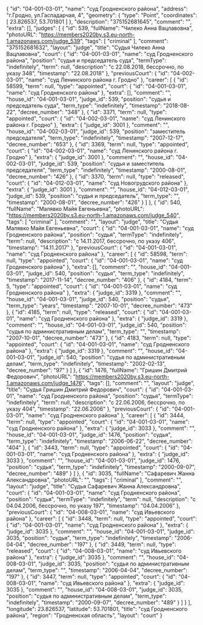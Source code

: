 {
    "id": "04-001-03-01",
    "name": "суд Гродненского района",
    "address": "г.Гродно, ул.Гаспадарчая, 4",
    "geometry": {
        "type": "Point",
        "coordinates": [
            23.826537,
            53.701801
        ]
    },
    "description": "375152681645",
    "comment": "",
    "extra": [],
    "judges": [
        {
            "id": 539,
            "fullName": "Чилеко Анна Вацлавовна",
            "photoURL": "https://members2020by.s3.eu-north-1.amazonaws.com/judge_539",
            "tags": [
                "criminal"
            ],
            "comment": "375152681632",
            "layout": "judge",
            "title": "Судья Чилеко Анна Вацлавовна",
            "court": {
                "id": "04-001-03-01",
                "name": "суд Гродненского района",
                "position": "судья и председатель суда",
                "termType": "indefinitely",
                "term": null,
                "description": "c 22.08.2018, бессрочно, по указу 348",
                "timestamp": "22.08.2018"
            },
            "previousCourt": {
                "id": "04-002-03-01",
                "name": "суд Ленинского района г. Гродно"
            },
            "career": [
                {
                    "id": 58599,
                    "term": null,
                    "type": "appointed",
                    "court": {
                        "id": "04-001-03-01",
                        "name": "суд Гродненского района"
                    },
                    "extra": [],
                    "comment": "",
                    "house_id": "04-001-03-01",
                    "judge_id": 539,
                    "position": "судья и председатель суда",
                    "term_type": "indefinitely",
                    "timestamp": "2018-08-22",
                    "decree_number": "348"
                },
                {
                    "id": 3371,
                    "term": null,
                    "type": "appointed",
                    "court": {
                        "id": "04-002-03-01",
                        "name": "суд Ленинского района г. Гродно"
                    },
                    "extra": {
                        "judge_id": 3001
                    },
                    "comment": "",
                    "house_id": "04-002-03-01",
                    "judge_id": 539,
                    "position": "заместитель председателя",
                    "term_type": "indefinitely",
                    "timestamp": "2007-12-17",
                    "decree_number": "653"
                },
                {
                    "id": 3369,
                    "term": null,
                    "type": "appointed",
                    "court": {
                        "id": "04-002-03-01",
                        "name": "суд Ленинского района г. Гродно"
                    },
                    "extra": {
                        "judge_id": 3001
                    },
                    "comment": "",
                    "house_id": "04-002-03-01",
                    "judge_id": 539,
                    "position": "судья и заместитель председателя",
                    "term_type": "indefinitely",
                    "timestamp": "2000-08-01",
                    "decree_number": "426"
                },
                {
                    "id": 3370,
                    "term": null,
                    "type": "released",
                    "court": {
                        "id": "04-012-03-01",
                        "name": "суд Новогрудского района"
                    },
                    "extra": {
                        "judge_id": 3001
                    },
                    "comment": "",
                    "house_id": "04-012-03-01",
                    "judge_id": 539,
                    "position": "судья и председатель",
                    "term_type": "",
                    "timestamp": "2000-08-01",
                    "decree_number": "426"
                }
            ]
        },
        {
            "id": 540,
            "fullName": "Малявко Майя Евгеньевна",
            "photoURL": "https://members2020by.s3.eu-north-1.amazonaws.com/judge_540",
            "tags": [
                "criminal"
            ],
            "comment": "",
            "layout": "judge",
            "title": "Судья Малявко Майя Евгеньевна",
            "court": {
                "id": "04-001-03-01",
                "name": "суд Гродненского района",
                "position": "судья",
                "termType": "indefinitely",
                "term": null,
                "description": "c 14.11.2017, бессрочно, по указу 406",
                "timestamp": "14.11.2017"
            },
            "previousCourt": {
                "id": "04-001-03-01",
                "name": "суд Гродненского района"
            },
            "career": [
                {
                    "id": 58598,
                    "term": null,
                    "type": "appointed",
                    "court": {
                        "id": "04-001-03-01",
                        "name": "суд Гродненского района"
                    },
                    "extra": [],
                    "comment": "",
                    "house_id": "04-001-03-01",
                    "judge_id": 540,
                    "position": "судья",
                    "term_type": "indefinitely",
                    "timestamp": "2017-11-14",
                    "decree_number": "406"
                },
                {
                    "id": 4184,
                    "term": 5,
                    "type": "appointed",
                    "court": {
                        "id": "04-001-03-01",
                        "name": "суд Гродненского района"
                    },
                    "extra": {
                        "judge_id": 3319
                    },
                    "comment": "",
                    "house_id": "04-001-03-01",
                    "judge_id": 540,
                    "position": "судья",
                    "term_type": "years",
                    "timestamp": "2007-10-01",
                    "decree_number": "473"
                },
                {
                    "id": 4185,
                    "term": null,
                    "type": "released",
                    "court": {
                        "id": "04-001-03-01",
                        "name": "суд Гродненского района"
                    },
                    "extra": {
                        "judge_id": 3319
                    },
                    "comment": "",
                    "house_id": "04-001-03-01",
                    "judge_id": 540,
                    "position": "судья по административным делам",
                    "term_type": "",
                    "timestamp": "2007-10-01",
                    "decree_number": "473"
                },
                {
                    "id": 4183,
                    "term": null,
                    "type": "appointed",
                    "court": {
                        "id": "04-001-03-01",
                        "name": "суд Гродненского района"
                    },
                    "extra": {
                        "judge_id": 3319
                    },
                    "comment": "",
                    "house_id": "04-001-03-01",
                    "judge_id": 540,
                    "position": "судья по административным делам",
                    "term_type": "indefinitely",
                    "timestamp": "2002-02-13",
                    "decree_number": "97"
                }
            ]
        },
        {
            "id": 1476,
            "fullName": "Гришин Дмитрий Федорович",
            "photoURL": "https://members2020by.s3.eu-north-1.amazonaws.com/judge_1476",
            "tags": [],
            "comment": "",
            "layout": "judge",
            "title": "Судья Гришин Дмитрий Федорович",
            "court": {
                "id": "04-001-03-01",
                "name": "суд Гродненского района",
                "position": "судья",
                "termType": "indefinitely",
                "term": null,
                "description": "c 22.06.2006, бессрочно, по указу 404",
                "timestamp": "22.06.2006"
            },
            "previousCourt": {
                "id": "04-001-03-01",
                "name": "суд Гродненского района"
            },
            "career": [
                {
                    "id": 3444,
                    "term": null,
                    "type": "appointed",
                    "court": {
                        "id": "04-001-03-01",
                        "name": "суд Гродненского района"
                    },
                    "extra": {
                        "judge_id": 3033
                    },
                    "comment": "",
                    "house_id": "04-001-03-01",
                    "judge_id": 1476,
                    "position": "судья",
                    "term_type": "indefinitely",
                    "timestamp": "2006-06-22",
                    "decree_number": "404"
                },
                {
                    "id": 3443,
                    "term": null,
                    "type": "appointed",
                    "court": {
                        "id": "04-001-03-01",
                        "name": "суд Гродненского района"
                    },
                    "extra": {
                        "judge_id": 3033
                    },
                    "comment": "",
                    "house_id": "04-001-03-01",
                    "judge_id": 1476,
                    "position": "судья",
                    "term_type": "indefinitely",
                    "timestamp": "2000-09-07",
                    "decree_number": "489"
                }
            ]
        },
        {
            "id": 3035,
            "fullName": "Сафаревич Жанна Александровна",
            "photoURL": "",
            "tags": [
                "criminal"
            ],
            "comment": "",
            "layout": "judge",
            "title": "Судья Сафаревич Жанна Александровна",
            "court": {
                "id": "04-001-03-01",
                "name": "суд Гродненского района",
                "position": "судья",
                "termType": "indefinitely",
                "term": null,
                "description": "c 04.04.2006, бессрочно, по указу 197",
                "timestamp": "04.04.2006"
            },
            "previousCourt": {
                "id": "04-008-03-01",
                "name": "суд Ивьевского района"
            },
            "career": [
                {
                    "id": 3448,
                    "term": null,
                    "type": "appointed",
                    "court": {
                        "id": "04-001-03-01",
                        "name": "суд Гродненского района"
                    },
                    "extra": {
                        "judge_id": 3035
                    },
                    "comment": "",
                    "house_id": "04-001-03-01",
                    "judge_id": 3035,
                    "position": "судья",
                    "term_type": "indefinitely",
                    "timestamp": "2006-04-04",
                    "decree_number": "197"
                },
                {
                    "id": 3449,
                    "term": null,
                    "type": "released",
                    "court": {
                        "id": "04-008-03-01",
                        "name": "суд Ивьевского района"
                    },
                    "extra": {
                        "judge_id": 3035
                    },
                    "comment": "",
                    "house_id": "04-008-03-01",
                    "judge_id": 3035,
                    "position": "судья по административным делам",
                    "term_type": "",
                    "timestamp": "2006-04-04",
                    "decree_number": "197"
                },
                {
                    "id": 3447,
                    "term": null,
                    "type": "appointed",
                    "court": {
                        "id": "04-008-03-01",
                        "name": "суд Ивьевского района"
                    },
                    "extra": {
                        "judge_id": 3035
                    },
                    "comment": "",
                    "house_id": "04-008-03-01",
                    "judge_id": 3035,
                    "position": "судья по административным делам",
                    "term_type": "indefinitely",
                    "timestamp": "2000-09-07",
                    "decree_number": "489"
                }
            ]
        }
    ],
    "longitude": 23.826537,
    "latitude": 53.701801,
    "title": "суд Гродненского района",
    "region": "Гродненская область",
    "layout": "court"
}